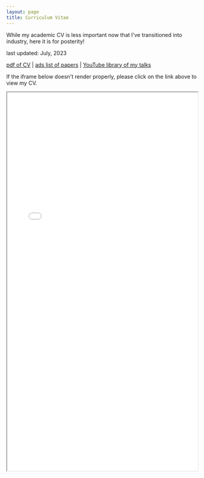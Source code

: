 ```yaml
---
layout: page
title: Curriculum Vitae
---
```


While my academic CV is less important now that I've transitioned into industry, here it is for posterity!

last updated: July, 2023

[pdf of CV](/assets/pdf/KNeugentCV.pdf) \| [ads list of papers](https://ui.adsabs.harvard.edu/public-libraries/DRyvin-XSxGUqpQ8ZPbG2Q) \| [YouTube library of my talks](https://youtube.com/playlist?list=PLT3JlNWNE14jK05MRp0qDyxsOmLLYuel5)

If the iframe below doesn't render properly, please click on the link above to view my CV.

<iframe width="100%" height="1000" src="/assets/pdf/KNeugentCV.pdf">